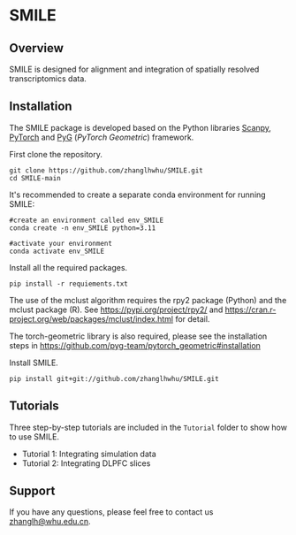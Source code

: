 # SMILE

## Overview

SMILE is designed for alignment and integration of spatially resolved transcriptomics data.


## Installation
The SMILE package is developed based on the Python libraries [Scanpy](https://scanpy.readthedocs.io/en/stable/), [PyTorch](https://pytorch.org/) and [PyG](https://github.com/pyg-team/pytorch_geometric) (*PyTorch Geometric*) framework.



First clone the repository. 

```
git clone https://github.com/zhanglhwhu/SMILE.git
cd SMILE-main
```

It's recommended to create a separate conda environment for running SMILE:

```
#create an environment called env_SMILE
conda create -n env_SMILE python=3.11

#activate your environment
conda activate env_SMILE
```

Install all the required packages.

```
pip install -r requiements.txt
```
The use of the mclust algorithm requires the rpy2 package (Python) and the mclust package (R). See https://pypi.org/project/rpy2/ and https://cran.r-project.org/web/packages/mclust/index.html for detail.

The torch-geometric library is also required, please see the installation steps in https://github.com/pyg-team/pytorch_geometric#installation

Install SMILE.

```
pip install git+git://github.com/zhanglhwhu/SMILE.git
```



## Tutorials

Three step-by-step tutorials are included in the `Tutorial` folder to show how to use SMILE. 

- Tutorial 1: Integrating simulation data
- Tutorial 2: Integrating DLPFC slices 

## Support

If you have any questions, please feel free to contact us [zhanglh@whu.edu.cn](mailto:zhanglh@whu.edu.cn). 


